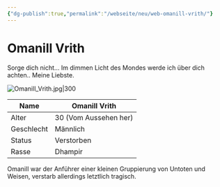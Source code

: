 ```yaml
---
{"dg-publish":true,"permalink":"/webseite/neu/web-omanill-vrith/"}
---
```


# Omanill Vrith
Sorge dich nicht... Im dimmen Licht des Mondes werde ich über dich achten.. Meine Liebste.

![Omanill_Vrith.jpg|300](/img/user/04%20-%20Bilder/Personen%20-%20Bilder/Omanill_Vrith.jpg)

| Name       | Omanill Vrith         |
| ---------- | --------------------- |
| Alter      | 30 (Vom Aussehen her) |
| Geschlecht | Männlich              |
| Status     | Verstorben            |
| Rasse      | Dhampir               |

Omanill war der Anführer einer kleinen Gruppierung von Untoten und Weisen, verstarb allerdings letztlich tragisch.